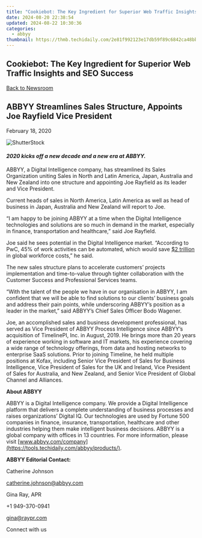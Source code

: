 ```yaml
---
title: "Cookiebot: The Key Ingredient for Superior Web Traffic Insights and SEO Success"
date: 2024-08-20 22:38:54
updated: 2024-08-22 10:30:36
categories:
  - abbyy
thumbnail: https://thmb.techidaily.com/2e81f992123e17db59f89c6842ca48bb426d509215d95604071818ec4e7dc281.jpg
---
```


## Cookiebot: The Key Ingredient for Superior Web Traffic Insights and SEO Success

[Back to Newsroom](https://tools.techidaily.com/abbyy/products/)

## ABBYY Streamlines Sales Structure, Appoints Joe Rayfield Vice President

February 18, 2020

![ShutterStock](https://content.abbyy.com/-/media/project/abbyy/abbyy/branchtemplates/shutterstock_1272462163_1296-x-729.jpg?h=729&iar=0&w=1296)

#### _2020 kicks off a new decade and a new era at ABBYY._ 

  
ABBYY, a Digital Intelligence company, has streamlined its Sales Organization uniting Sales in North and Latin America, Japan, Australia and New Zealand into one structure and appointing Joe Rayfield as its leader and Vice President.

Current heads of sales in North America, Latin America as well as head of business in Japan, Australia and New Zealand will report to Joe.

“I am happy to be joining ABBYY at a time when the Digital Intelligence technologies and solutions are so much in demand in the market, especially in finance, transportation and healthcare,” said Joe Rayfield.

Joe said he sees potential in the Digital Intelligence market. “According to PwC, 45% of work activities can be automated, which would save [$2 trillion](https://www.pwc.com/us/en/outsourcing-shared-services-centers/assets/robotics-process-automation.pdf) in global workforce costs,” he said.

The new sales structure plans to accelerate customers’ projects implementation and time-to-value through tighter collaboration with the Customer Success and Professional Services teams.

“With the talent of the people we have in our organisation in ABBYY, I am confident that we will be able to find solutions to our clients’ business goals and address their pain points, while underscoring ABBYY’s position as a leader in the market,” said ABBYY’s Chief Sales Officer Bodo Wagener.

Joe, an accomplished sales and business development professional, has served as Vice President of ABBYY Process Intelligence since ABBYY’s acquisition of TimelinePI, Inc. in August, 2019\. He brings more than 20 years of experience working in software and IT markets, his experience covering a wide range of technology offerings, from data and hosting networks to enterprise SaaS solutions. Prior to joining Timeline, he held multiple positions at Kofax, including Senior Vice President of Sales for Business Intelligence, Vice President of Sales for the UK and Ireland, Vice President of Sales for Australia, and New Zealand, and Senior Vice President of Global Channel and Alliances.

**About ABBYY**

ABBYY is a Digital Intelligence company. We provide a Digital Intelligence platform that delivers a complete understanding of business processes and raises organizations’ Digital IQ. Our technologies are used by Fortune 500 companies in finance, insurance, transportation, healthcare and other industries helping them make intelligent business decisions. ABBYY is a global company with offices in 13 countries. For more information, please visit [www.abbyy.com/company](https://tools.techidaily.com/abbyy/products/).

**ABBYY Editorial Contact:**

Catherine Johnson

[catherine.johnson@abbyy.com](https://tools.techidaily.com/abbyy/products/)

Gina Ray, APR

+1 949-370-0941

[gina@raypr.com](https://tools.techidaily.com/abbyy/products/)

Connect with us

<ins class="adsbygoogle"
     style="display:block"
     data-ad-format="autorelaxed"
     data-ad-client="ca-pub-7571918770474297"
     data-ad-slot="1223367746"></ins>



<ins class="adsbygoogle"
     style="display:block"
     data-ad-client="ca-pub-7571918770474297"
     data-ad-slot="8358498916"
     data-ad-format="auto"
     data-full-width-responsive="true"></ins>
